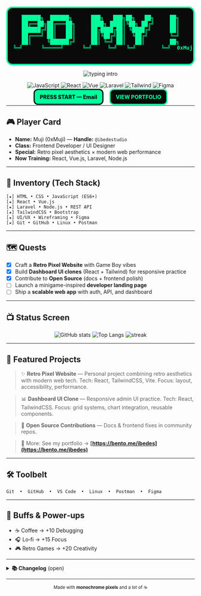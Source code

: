 <!-- Retro Arcade README for @ibedestudio (Muji) -->

<div align="center" style="margin: 0 auto;">

  <!-- Title Screen / Banner -->

  <pre style="background:#0a0a0a; color:#00ff9c; padding:18px 14px; border:4px solid #00ff9c; border-radius:16px; line-height:1.15; font-weight:700; font-size:14px; overflow:auto;">
██████╗  ██████╗      ███╗   ███╗██╗   ██╗     ██╗
██╔══██╗██╔═══██╗     ████╗ ████║╚██╗ ██╔╝     ██║
██████╔╝██║   ██║     ██╔████╔██║ ╚████╔╝      ██║
██╔═══╝ ██║   ██║     ██║╚██╔╝██║  ╚██╔╝       ╚═╝
██║     ╚██████╔╝     ██║ ╚═╝ ██║   ██║        ██╗
╚═╝      ╚═════╝      ╚═╝     ╚═╝   ╚═╝        ╚═╝  0xMuji // @ibedestudio
  </pre>

  <!-- Typing Intro (SVG service) -->

  <img src="https://readme-typing-svg.herokuapp.com?size=22&duration=3500&pause=800&center=true&vCenter=true&width=650&lines=Frontend+Dev+%2B+UI%2FUX+Designer;Retro+pixel+vibes%2C+modern+web+apps;Let's+build+something+awesome!" alt="typing intro" />

  <!-- Quick badges (monochrome / retro-leaning) -->

  <p>
    <img src="https://img.shields.io/badge/Code-JavaScript-informational?style=flat&logo=javascript&logoColor=000&labelColor=fff&color=000" alt="JavaScript" />
    <img src="https://img.shields.io/badge/Framework-React-informational?style=flat&logo=react&logoColor=000&labelColor=fff&color=000" alt="React" />
    <img src="https://img.shields.io/badge/Framework-Vue.js-informational?style=flat&logo=vue.js&logoColor=000&labelColor=fff&color=000" alt="Vue" />
    <img src="https://img.shields.io/badge/PHP-Laravel-informational?style=flat&logo=laravel&logoColor=000&labelColor=fff&color=000" alt="Laravel" />
    <img src="https://img.shields.io/badge/Style-Tailwind-informational?style=flat&logo=tailwindcss&logoColor=000&labelColor=fff&color=000" alt="Tailwind" />
    <img src="https://img.shields.io/badge/Design-Figma-informational?style=flat&logo=figma&logoColor=000&labelColor=fff&color=000" alt="Figma" />
  </p>

  <!-- Press Start Buttons -->

  <p>
    <a href="mailto:ibedeskun@gmail.com" style="text-decoration:none; background:#00ff9c; color:#0a0a0a; padding:10px 14px; border-radius:12px; font-weight:800; border:3px solid #0a0a0a;">PRESS START — Email</a>
    &nbsp;&nbsp;
    <a href="https://bento.me/ibedes" target="_blank" style="text-decoration:none; background:#0a0a0a; color:#00ff9c; padding:10px 14px; border-radius:12px; font-weight:800; border:3px solid #00ff9c;">VIEW PORTFOLIO</a>
  </p>
</div>

---

## 🎮 Player Card

* **Name:** Muji (0xMuji) — **Handle:** `@ibedestudio`
* **Class:** Frontend Developer / UI Designer
* **Special:** Retro pixel aesthetics × modern web performance
* **Now Training:** React, Vue.js, Laravel, Node.js

---

## 💾 Inventory (Tech Stack)

<div>

```
[★] HTML • CSS • JavaScript (ES6+)
[★] React • Vue.js
[★] Laravel • Node.js • REST API
[★] TailwindCSS • Bootstrap
[★] UI/UX • Wireframing • Figma
[★] Git • GitHub • Linux • Postman
```

</div>

---

## 🗺️ Quests

* [x] Craft a **Retro Pixel Website** with Game Boy vibes
* [x] Build **Dashboard UI clones** (React + Tailwind) for responsive practice
* [x] Contribute to **Open Source** (docs + frontend polish)
* [ ] Launch a minigame-inspired **developer landing page**
* [ ] Ship a **scalable web app** with auth, API, and dashboard

---

## 📺 Status Screen

<div align="center">

  <img src="https://github-readme-stats.vercel.app/api?username=ibedestudio&show_icons=true&hide_rank=false&hide_title=false&theme=tokyonight&hide_border=true" alt="GitHub stats" />

  <img src="https://github-readme-stats.vercel.app/api/top-langs/?username=ibedestudio&layout=compact&theme=tokyonight&hide_border=true" alt="Top Langs" />

  <!-- Streaks (optional; comment out if not desired) -->

  <img src="https://streak-stats.demolab.com?user=ibedestudio&theme=tokyonight&hide_border=true" alt="streak" />
</div>

---

## 🧪 Featured Projects

> ✨ **Retro Pixel Website** — Personal project combining retro aesthetics with modern web tech.
> Tech: React, TailwindCSS, Vite. Focus: layout, accessibility, performance.

> 📊 **Dashboard UI Clone** — Responsive admin UI practice.
> Tech: React, TailwindCSS. Focus: grid systems, chart integration, reusable components.

> 📝 **Open Source Contributions** — Docs & frontend fixes in community repos.

> 🔗 More: See my portfolio → **[https://bento.me/ibedes](https://bento.me/ibedes)**

---

## 🛠️ Toolbelt

<div>

```
Git  •  GitHub  •  VS Code  •  Linux  •  Postman  •  Figma
```

</div>

---

## 🎵 Buffs & Power‑ups

* ☕ Coffee → +10 Debugging
* 🎧 Lo‑fi → +15 Focus
* 🎮 Retro Games → +20 Creativity

---

<details>
  <summary><b>📚 Changelog</b> (open)</summary>
  <br/>
  <ul>
    <li>2025‑08: Upgraded README to retro arcade style with HTML blocks & SVG widgets.</li>
    <li>2025‑08: Added quests and featured projects section.</li>
  </ul>
</details>

---

<div align="center">
  <sub>Made with <b>monochrome pixels</b> and a lot of ☕</sub>
</div>
